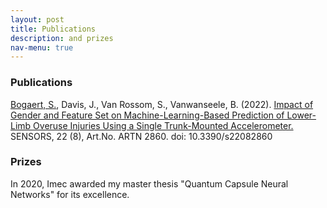 ```yaml
---
layout: post
title: Publications
description: and prizes
nav-menu: true
---
```


<h3 id="PhD">Publications</h3>
<u>Bogaert, S.</u>, Davis, J., Van Rossom, S., Vanwanseele, B. (2022). <a href="https://www.mdpi.com/1424-8220/22/8/2860">Impact of Gender and Feature Set on Machine-Learning-Based Prediction of Lower-Limb Overuse Injuries Using a Single Trunk-Mounted Accelerometer.</a> SENSORS, 22 (8), Art.No. ARTN 2860. doi: 10.3390/s22082860


<h3 id="PhD">Prizes</h3>
In 2020, Imec awarded my master thesis "Quantum Capsule Neural Networks" for its excellence. 

